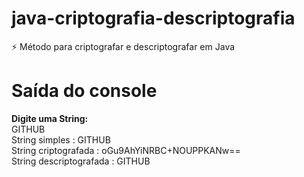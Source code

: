 # java-criptografia-descriptografia
:zap: Método para criptografar e descriptografar em Java

# Saída do console
<b>Digite uma String:</b><br> 
GITHUB<br>
String simples          : GITHUB<br>
String criptografada    : oGu9AhYiNRBC+NOUPPKANw==<br>
String descriptografada : GITHUB<br>
